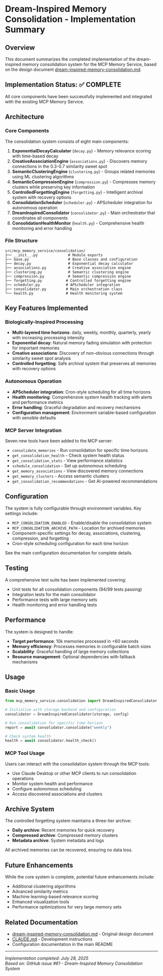 # Dream-Inspired Memory Consolidation - Implementation Summary

## Overview

This document summarizes the completed implementation of the dream-inspired memory consolidation system for the MCP Memory Service, based on the design document [dream-inspired-memory-consolidation.md](./dream-inspired-memory-consolidation.md).

## Implementation Status: ✅ COMPLETE

All core components have been successfully implemented and integrated with the existing MCP Memory Service.

## Architecture

### Core Components

The consolidation system consists of eight main components:

1. **ExponentialDecayCalculator** (`decay.py`) - Memory relevance scoring with time-based decay
2. **CreativeAssociationEngine** (`associations.py`) - Discovers memory connections in the 0.3-0.7 similarity sweet spot
3. **SemanticClusteringEngine** (`clustering.py`) - Groups related memories using ML clustering algorithms
4. **SemanticCompressionEngine** (`compression.py`) - Compresses memory clusters while preserving key information
5. **ControlledForgettingEngine** (`forgetting.py`) - Intelligent archival system with recovery options
6. **ConsolidationScheduler** (`scheduler.py`) - APScheduler integration for autonomous operation
7. **DreamInspiredConsolidator** (`consolidator.py`) - Main orchestrator that coordinates all components
8. **ConsolidationHealthMonitor** (`health.py`) - Comprehensive health monitoring and error handling

### File Structure

```
src/mcp_memory_service/consolidation/
├── __init__.py              # Module exports
├── base.py                  # Base classes and configuration
├── decay.py                 # Exponential decay calculator
├── associations.py          # Creative association engine
├── clustering.py            # Semantic clustering engine
├── compression.py           # Semantic compression engine
├── forgetting.py           # Controlled forgetting engine
├── scheduler.py            # APScheduler integration
├── consolidator.py         # Main orchestration class
└── health.py               # Health monitoring system
```

## Key Features Implemented

### Biologically-Inspired Processing

- **Multi-layered time horizons**: daily, weekly, monthly, quarterly, yearly with increasing processing intensity
- **Exponential decay**: Natural memory fading simulation with protection for important memories
- **Creative associations**: Discovery of non-obvious connections through similarity sweet spot analysis
- **Controlled forgetting**: Safe archival system that preserves all memories with recovery options

### Autonomous Operation

- **APScheduler integration**: Cron-style scheduling for all time horizons
- **Health monitoring**: Comprehensive system health tracking with alerts and performance metrics
- **Error handling**: Graceful degradation and recovery mechanisms
- **Configuration management**: Environment variable-based configuration with sensible defaults

### MCP Server Integration

Seven new tools have been added to the MCP server:

- `consolidate_memories` - Run consolidation for specific time horizons
- `get_consolidation_health` - Check system health status
- `get_consolidation_stats` - View performance statistics
- `schedule_consolidation` - Set up autonomous scheduling
- `get_memory_associations` - View discovered memory connections
- `get_memory_clusters` - Access semantic clusters
- `get_consolidation_recommendations` - Get AI-powered recommendations

## Configuration

The system is fully configurable through environment variables. Key settings include:

- `MCP_CONSOLIDATION_ENABLED` - Enable/disable the consolidation system
- `MCP_CONSOLIDATION_ARCHIVE_PATH` - Location for archived memories
- Component-specific settings for decay, associations, clustering, compression, and forgetting
- Cron-style scheduling configuration for each time horizon

See the main configuration documentation for complete details.

## Testing

A comprehensive test suite has been implemented covering:

- Unit tests for all consolidation components (94/99 tests passing)
- Integration tests for the main consolidator
- Performance tests with large memory sets
- Health monitoring and error handling tests

## Performance

The system is designed to handle:

- **Target performance**: 10k memories processed in <60 seconds
- **Memory efficiency**: Processes memories in configurable batch sizes
- **Scalability**: Graceful handling of large memory collections
- **Resource management**: Optional dependencies with fallback mechanisms

## Usage

### Basic Usage

```python
from mcp_memory_service.consolidation import DreamInspiredConsolidator

# Initialize with storage backend and configuration
consolidator = DreamInspiredConsolidator(storage, config)

# Run consolidation for specific time horizon
report = await consolidator.consolidate("weekly")

# Check system health
health = await consolidator.health_check()
```

### MCP Tool Usage

Users can interact with the consolidation system through the MCP tools:

- Use Claude Desktop or other MCP clients to run consolidation operations
- Monitor system health and performance
- Configure autonomous scheduling
- Access discovered associations and clusters

## Archive System

The controlled forgetting system maintains a three-tier archive:

- **Daily archive**: Recent memories for quick recovery
- **Compressed archive**: Compressed memory clusters
- **Metadata archive**: System metadata and logs

All archived memories can be recovered, ensuring no data loss.

## Future Enhancements

While the core system is complete, potential future enhancements include:

- Additional clustering algorithms
- Advanced similarity metrics
- Machine learning-based relevance scoring
- Enhanced visualization tools
- Performance optimizations for very large memory sets

## Related Documentation

- [dream-inspired-memory-consolidation.md](./dream-inspired-memory-consolidation.md) - Original design document
- [CLAUDE.md](../../CLAUDE.md) - Development instructions
- Configuration documentation in the main README

---

*Implementation completed: July 28, 2025*  
*Based on: GitHub issue #61 - Dream-Inspired Memory Consolidation System*